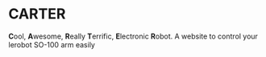 # CARTER
**C**ool, **A**wesome, **R**eally **T**errific, **E**lectronic **R**obot. A website to control your lerobot SO-100 arm easily 
